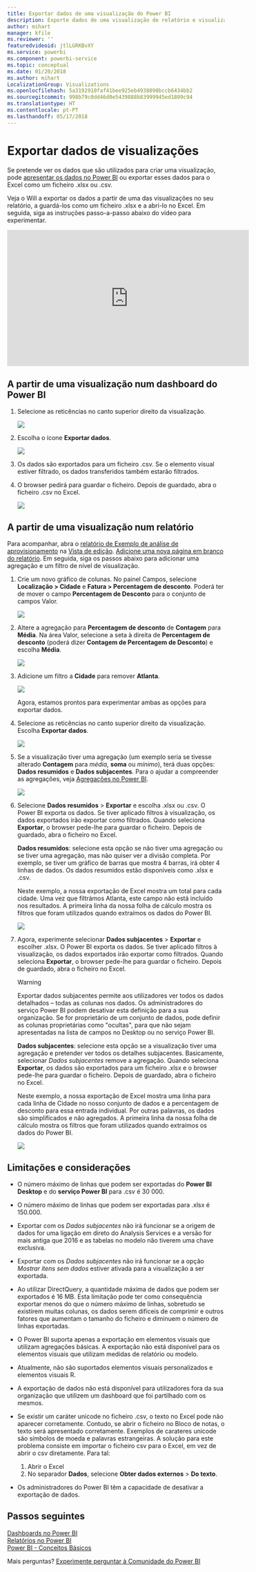 ```yaml
---
title: Exportar dados de uma visualização do Power BI
description: Exporte dados de uma visualização de relatório e visualização de dashboard e veja-os no Excel.
author: mihart
manager: kfile
ms.reviewer: ''
featuredvideoid: jtlLGRKBvXY
ms.service: powerbi
ms.component: powerbi-service
ms.topic: conceptual
ms.date: 01/20/2018
ms.author: mihart
LocalizationGroup: Visualizations
ms.openlocfilehash: 5a3192910faf41bee925eb4938098bccb6434bb2
ms.sourcegitcommit: 998b79c0dd46d0e5439888b83999945ed1809c94
ms.translationtype: HT
ms.contentlocale: pt-PT
ms.lasthandoff: 05/17/2018
---
```

# <a name="export-data-from-visualizations"></a>Exportar dados de visualizações
Se pretende ver os dados que são utilizados para criar uma visualização, pode [apresentar os dados no Power BI](service-reports-show-data.md) ou exportar esses dados para o Excel como um ficheiro .xlsx ou .csv.   

Veja o Will a exportar os dados a partir de uma das visualizações no seu relatório, a guardá-los como um ficheiro .xlsx e a abri-lo no Excel. Em seguida, siga as instruções passo-a-passo abaixo do vídeo para experimentar.

<iframe width="560" height="315" src="https://www.youtube.com/embed/KjheMTGjDXw" frameborder="0" allowfullscreen></iframe>

## <a name="from-a-visualization-on-a-power-bi-dashboard"></a>A partir de uma visualização num dashboard do Power BI
1. Selecione as reticências no canto superior direito da visualização.
   
    ![](media/power-bi-visualization-export-data/pbi-export-tile3.png)
2. Escolha o ícone **Exportar dados**.
   
    ![](media/power-bi-visualization-export-data/pbi_export_dash.png)
3. Os dados são exportados para um ficheiro .csv. Se o elemento visual estiver filtrado, os dados transferidos também estarão filtrados.
4. O browser pedirá para guardar o ficheiro.  Depois de guardado, abra o ficheiro .csv no Excel.
   
    ![](media/power-bi-visualization-export-data/pbi-export-to-excel.png)

## <a name="from-a-visualization-in-a-report"></a>A partir de uma visualização num relatório
Para acompanhar, abra o [relatório de Exemplo de análise de aprovisionamento](sample-procurement.md) na [Vista de edição](service-reading-view-and-editing-view.md). [Adicione uma nova página em branco do relatório](power-bi-report-add-page.md). Em seguida, siga os passos abaixo para adicionar uma agregação e um filtro de nível de visualização.

1. Crie um novo gráfico de colunas.  No painel Campos, selecione **Localização > Cidade** e **Fatura > Percentagem de desconto**.  Poderá ter de mover o campo **Percentagem de Desconto** para o conjunto de campos Valor. 
   
    ![](media/power-bi-visualization-export-data/power-bi-export-data3.png)
2. Altere a agregação para **Percentagem de desconto** de **Contagem** para **Média**. Na área Valor, selecione a seta à direita de **Percentagem de desconto** (poderá dizer **Contagem de Percentagem de Desconto**) e escolha **Média**.
   
    ![](media/power-bi-visualization-export-data/power-bi-export-data6.png)
3. Adicione um filtro a **Cidade** para remover **Atlanta**.
   
   ![](media/power-bi-visualization-export-data/power-bi-export-data4.png)
   
   Agora, estamos prontos para experimentar ambas as opções para exportar dados.
4. Selecione as reticências no canto superior direito da visualização. Escolha **Exportar dados**.
   
   ![](media/power-bi-visualization-export-data/power-bi-export-data2.png)
5. Se a visualização tiver uma agregação (um exemplo seria se tivesse alterado **Contagem** para *média*, **soma** ou *mínimo*), terá duas opções: **Dados resumidos** e **Dados subjacentes**. Para o ajudar a compreender as agregações, veja [Agregações no Power BI](service-aggregates.md).
   
    ![](media/power-bi-visualization-export-data/power-bi-export-data5.png)
6. Selecione **Dados resumidos** > **Exportar** e escolha .xlsx ou .csv. O Power BI exporta os dados.  Se tiver aplicado filtros à visualização, os dados exportados irão exportar como filtrados. Quando seleciona **Exportar**, o browser pede-lhe para guardar o ficheiro. Depois de guardado, abra o ficheiro no Excel.
   
   **Dados resumidos**: selecione esta opção se não tiver uma agregação ou se tiver uma agregação, mas não quiser ver a divisão completa. Por exemplo, se tiver um gráfico de barras que mostra 4 barras, irá obter 4 linhas de dados. Os dados resumidos estão disponíveis como .xlsx e .csv.
   
   Neste exemplo, a nossa exportação de Excel mostra um total para cada cidade. Uma vez que filtrámos Atlanta, este campo não está incluído nos resultados.  A primeira linha da nossa folha de cálculo mostra os filtros que foram utilizados quando extraímos os dados do Power BI.
   
   ![](media/power-bi-visualization-export-data/power-bi-export-data7.png)
7. Agora, experimente selecionar **Dados subjacentes** > **Exportar** e escolher .xlsx. O Power BI exporta os dados. Se tiver aplicado filtros à visualização, os dados exportados irão exportar como filtrados. Quando seleciona **Exportar**, o browser pede-lhe para guardar o ficheiro. Depois de guardado, abra o ficheiro no Excel.
   
   >[!WARNING]
   >Exportar dados subjacentes permite aos utilizadores ver todos os dados detalhados – todas as colunas nos dados. Os administradores do serviço Power BI podem desativar esta definição para a sua organização. Se for proprietário de um conjunto de dados, pode definir as colunas proprietárias como "ocultas", para que não sejam apresentadas na lista de campos no Desktop ou no serviço Power BI.
   
   
   **Dados subjacentes**: selecione esta opção se a visualização tiver uma agregação e pretender ver todos os detalhes subjacentes. Basicamente, selecionar *Dados subjacentes* remove a agregação. Quando seleciona **Exportar**, os dados são exportados para um ficheiro .xlsx e o browser pede-lhe para guardar o ficheiro. Depois de guardado, abra o ficheiro no Excel.
   
   Neste exemplo, a nossa exportação de Excel mostra uma linha para cada linha de Cidade no nosso conjunto de dados e a percentagem de desconto para essa entrada individual. Por outras palavras, os dados são simplificados e não agregados. A primeira linha da nossa folha de cálculo mostra os filtros que foram utilizados quando extraímos os dados do Power BI.  
   
   ![](media/power-bi-visualization-export-data/power-bi-export-data8.png)

## <a name="limitations-and-considerations"></a>Limitações e considerações
* O número máximo de linhas que podem ser exportadas do **Power BI Desktop** e do **serviço Power BI** para .csv é 30 000.
* O número máximo de linhas que podem ser exportadas para .xlsx é 150.000.
* Exportar com os *Dados subjacentes* não irá funcionar se a origem de dados for uma ligação em direto do Analysis Services e a versão for mais antiga que 2016 e as tabelas no modelo não tiverem uma chave exclusiva.  
* Exportar com os *Dados subjacentes* não irá funcionar se a opção *Mostrar itens sem dados* estiver ativada para a visualização a ser exportada.
* Ao utilizar DirectQuery, a quantidade máxima de dados que podem ser exportados é 16 MB. Esta limitação pode ter como consequência exportar menos do que o número máximo de linhas, sobretudo se existirem muitas colunas, os dados serem difíceis de comprimir e outros fatores que aumentam o tamanho do ficheiro e diminuem o número de linhas exportadas.
* O Power BI suporta apenas a exportação em elementos visuais que utilizam agregações básicas. A exportação não está disponível para os elementos visuais que utilizam medidas de relatório ou modelo.
* Atualmente, não são suportados elementos visuais personalizados e elementos visuais R.
* A exportação de dados não está disponível para utilizadores fora da sua organização que utilizem um dashboard que foi partilhado com os mesmos. 
* Se existir um caráter unicode no ficheiro .csv, o texto no Excel pode não aparecer corretamente. Contudo, se abrir o ficheiro no Bloco de notas, o texto será apresentado corretamente. Exemplos de carateres unicode são símbolos de moeda e palavras estrangeiras. A solução para este problema consiste em importar o ficheiro csv para o Excel, em vez de abrir o csv diretamente. Para tal:
  
  1. Abrir o Excel
  2. No separador **Dados**, selecione **Obter dados externos** > **Do texto**.
* Os administradores do Power BI têm a capacidade de desativar a exportação de dados.

## <a name="next-steps"></a>Passos seguintes
[Dashboards no Power BI](service-dashboards.md)  
[Relatórios no Power BI](service-reports.md)  
[Power BI - Conceitos Básicos](service-basic-concepts.md)

Mais perguntas? [Experimente perguntar à Comunidade do Power BI](http://community.powerbi.com/)

